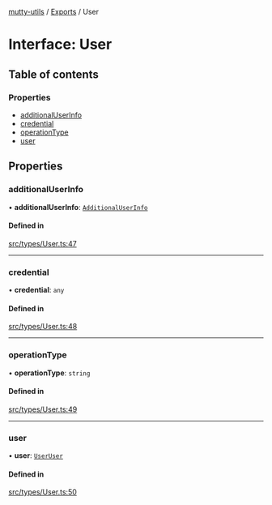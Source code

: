 [mutty-utils](../README.md) / [Exports](../modules.md) / User

# Interface: User

## Table of contents

### Properties

- [additionalUserInfo](User.md#additionaluserinfo)
- [credential](User.md#credential)
- [operationType](User.md#operationtype)
- [user](User.md#user)

## Properties

### additionalUserInfo

• **additionalUserInfo**: [`AdditionalUserInfo`](AdditionalUserInfo.md)

#### Defined in

[src/types/User.ts:47](https://github.com/jonlaing/mutty-utils/blob/c9372b5/src/types/User.ts#L47)

___

### credential

• **credential**: `any`

#### Defined in

[src/types/User.ts:48](https://github.com/jonlaing/mutty-utils/blob/c9372b5/src/types/User.ts#L48)

___

### operationType

• **operationType**: `string`

#### Defined in

[src/types/User.ts:49](https://github.com/jonlaing/mutty-utils/blob/c9372b5/src/types/User.ts#L49)

___

### user

• **user**: [`UserUser`](UserUser.md)

#### Defined in

[src/types/User.ts:50](https://github.com/jonlaing/mutty-utils/blob/c9372b5/src/types/User.ts#L50)
